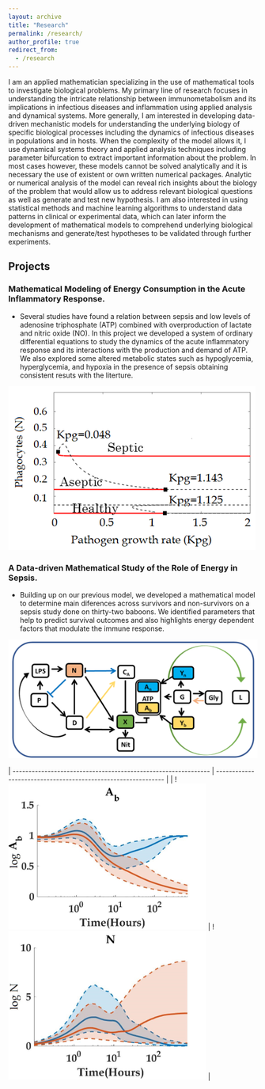 ```yaml
---
layout: archive
title: "Research"
permalink: /research/
author_profile: true
redirect_from:
  - /research
---
```


I am an applied mathematician specializing in the use of mathematical tools to investigate biological
problems. My primary line of research focuses in understanding the intricate relationship
between immunometabolism and its implications in infectious diseases and inflammation using
applied analysis and dynamical systems. More generally, I am interested in developing data-driven
mechanistic models for understanding the underlying biology of specific biological processes including
the dynamics of infectious diseases in populations and in hosts. When the complexity of
the model allows it, I use dynamical systems theory and applied analysis techniques including parameter
bifurcation to extract important information about the problem. In most cases however,
these models cannot be solved analytically and it is necessary the use of existent or own written
numerical packages. Analytic or numerical analysis of the model can reveal rich insights about
the biology of the problem that would allow us to address relevant biological questions as well as
generate and test new hypothesis. I am also interested in using statistical methods and machine
learning algorithms to understand data patterns in clinical or experimental data, which can later
inform the development of mathematical models to comprehend underlying biological mechanisms
and generate/test hypotheses to be validated through further experiments. 

## Projects

### Mathematical Modeling of Energy Consumption in the Acute Inflammatory Response.

* Several studies have found a relation between sepsis and low levels of adenosine triphosphate (ATP) combined with overproduction of lactate and nitric oxide (NO). In this project we developed a system of ordinary differential equations to study the dynamics of the acute inflammatory response and its interactions with the production and demand of ATP. 
We also explored some altered metabolic states such as hypoglycemia, hyperglycemia, and hypoxia in the presence of sepsis obtaining consistent resuts with the literture.

<img src="/images/bif_diagram (1).png" alt="drawing" width="500"/>

### A Data-driven Mathematical Study of the Role of Energy in Sepsis.

* Building up on our previous model, we developed a mathematical model to determine main diferences across survivors and non-survivors on a sepsis study done on thirty-two  baboons. We identified parameters that help to predict survival outcomes and also highlights energy dependent factors that modulate the immune response.


<img src="/images/Wiring_diagram_extended.png" alt="drawing" width="700"/>



| -------------------------------------------------------------- | ------------------------------------------------------------- |
| !<img src="/images/Ab (1).jpg" alt="drawing" width="400"/>     | !<img src="/images/N (1).jpg" alt="drawing" width="400"/>     |




